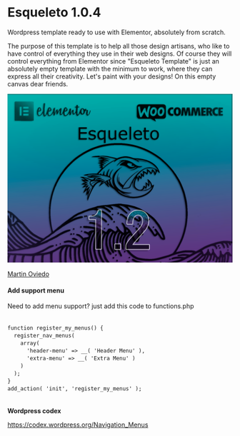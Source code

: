 # Esqueleto 1.0.4
Wordpress template ready to use with Elementor, absolutely from scratch.

The purpose of this template is to help all those design artisans, who like to have control of everything they use in their web designs.
Of course they will control everything from Elementor since "Esqueleto Template" is just an absolutely empty template with the minimum to work, where they can express all their creativity. Let's paint with your designs! On this empty canvas dear friends.

<img src="https://github.com/ndawebs/esqueleto/blob/master/screenshot.png">


<a href="mailto:claciudad@yandex.com">Martin Oviedo</a>


<h4>Add support menu</h4>
<p>
Need to add menu support? just add this code to functions.php
</p>

<code>
function register_my_menus() {
  register_nav_menus(
    array(
      'header-menu' => __( 'Header Menu' ),
      'extra-menu' => __( 'Extra Menu' )
    )
  );
}
add_action( 'init', 'register_my_menus' );
</code>
<br></br>
<b>Wordpress codex</b>

<a href="https://codex.wordpress.org/Navigation_Menus">https://codex.wordpress.org/Navigation_Menus</a>
